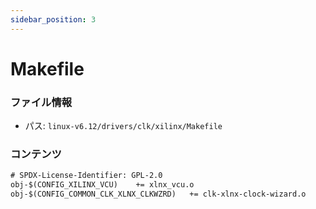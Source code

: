 ```yaml
---
sidebar_position: 3
---
```

# Makefile

### ファイル情報

- パス: `linux-v6.12/drivers/clk/xilinx/Makefile`

### コンテンツ

```txt
# SPDX-License-Identifier: GPL-2.0
obj-$(CONFIG_XILINX_VCU)	+= xlnx_vcu.o
obj-$(CONFIG_COMMON_CLK_XLNX_CLKWZRD)	+= clk-xlnx-clock-wizard.o

```
